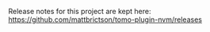 Release notes for this project are kept here: https://github.com/mattbrictson/tomo-plugin-nvm/releases
